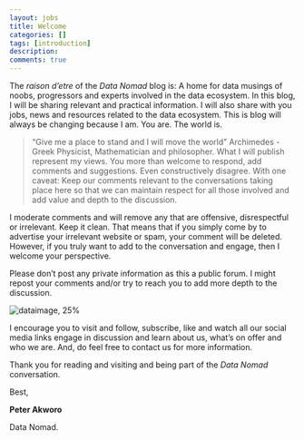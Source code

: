 ```yaml
---
layout: jobs
title: Welcome
categories: []
tags: [introduction]
description: 
comments: true
---
```


The _raison d’etre_ of the _Data Nomad_ blog is: A home for data musings of noobs, progressors and experts involved in the data ecosystem. In this blog, I will be sharing relevant and practical information. I will also share with you jobs, news and resources related to the data ecosystem. This is blog will always be changing because I am. You are. The world is.
>“Give me a place to stand and I will move the world” Archimedes - Greek Physicist, Mathematician and philosopher.
What I will publish represent my views. You more than welcome to respond, add comments and suggestions. Even constructively disagree. With one caveat: Keep our comments relevant to the conversations taking place here so that we can maintain respect for all those involved and add value and depth to the discussion.

I moderate comments and will remove any that are offensive, disrespectful or irrelevant. Keep it clean. That means that if you simply come by to advertise your irrelevant website or spam, your comment will be deleted. However, if you truly want to add to the conversation and engage, then I welcome your perspective.

Please don’t post any private information as this a public forum. I might repost your comments and/or try to reach you to add more depth to the discussion.

![dataimage, 25%](https://datanomadke.files.wordpress.com/2018/02/welcomeimage.jpg)

I encourage you to visit and follow, subscribe, like and watch all our social media links engage in discussion and learn about us, what’s on offer and who we are. And, do feel free to contact us for more information.

Thank you for reading and visiting and being part of the _Data Nomad_ conversation.

Best,

**Peter Akworo**

Data Nomad.